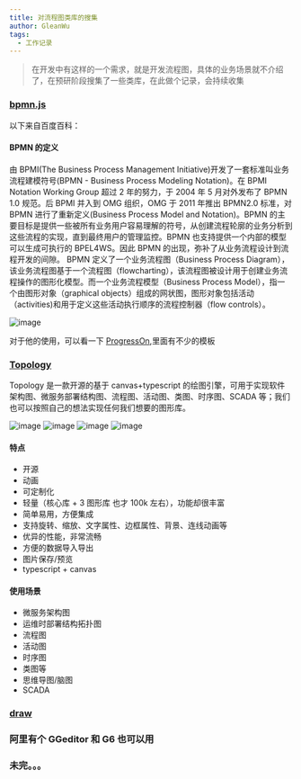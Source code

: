 ```yaml
---
title: 对流程图类库的搜集
author: GleanWu
tags:
  - 工作记录
---
```


> 在开发中有这样的一个需求，就是开发流程图，具体的业务场景就不介绍了，在预研阶段搜集了一些类库，在此做个记录，会持续收集

### [bpmn.js](https://bpmn.io/toolkit/bpmn-js/)

以下来自百度百科：

#### BPMN 的定义

由 BPMI(The Business Process Management Initiative)开发了一套标准叫业务流程建模符号(BPMN - Business Process Modeling Notation)。在 BPMI Notation Working Group 超过 2 年的努力，于 2004 年 5 月对外发布了 BPMN 1.0 规范。后 BPMI 并入到 OMG 组织，OMG 于 2011 年推出 BPMN2.0 标准，对 BPMN 进行了重新定义(Business Process Model and Notation)。BPMN 的主要目标是提供一些被所有业务用户容易理解的符号，从创建流程轮廓的业务分析到这些流程的实现，直到最终用户的管理监控。BPMN 也支持提供一个内部的模型可以生成可执行的 BPEL4WS。因此 BPMN 的出现，弥补了从业务流程设计到流程开发的间隙。
BPMN 定义了一个业务流程图（Business Process Diagram），该业务流程图基于一个流程图（flowcharting），该流程图被设计用于创建业务流程操作的图形化模型。而一个业务流程模型（Business Process Model），指一个由图形对象（graphical objects）组成的网状图，图形对象包括活动（activities)和用于定义这些活动执行顺序的流程控制器（flow controls）。

![image](https://user-images.githubusercontent.com/24740506/94380458-33125c80-0168-11eb-8d7d-bab135539855.png)

对于他的使用，可以看一下 [ProgressOn](https://www.processon.com/diagrams/new#template),里面有不少的模板

### [Topology](https://www.yuque.com/alsmile/topology/about)

Topology 是一款开源的基于 canvas+typescript 的绘图引擎，可用于实现软件架构图、微服务部署结构图、流程图、活动图、类图、时序图、SCADA 等；我们也可以按照自己的想法实现任何我们想要的图形库。

![image](https://user-images.githubusercontent.com/24740506/94380677-1de9fd80-0169-11eb-9757-64842324a50d.png)
![image](https://user-images.githubusercontent.com/24740506/94380698-39550880-0169-11eb-8b31-76d5d89daa41.png)
![image](https://user-images.githubusercontent.com/24740506/94380701-407c1680-0169-11eb-9b20-6e4f730689f4.png)
![image](https://user-images.githubusercontent.com/24740506/94380705-44a83400-0169-11eb-9143-4786e0a5c4b0.png)

#### 特点

- 开源
- 动画
- 可定制化
- 轻量（核心库 + 3 图形库 也才 100k 左右），功能却很丰富
- 简单易用，方便集成
- 支持旋转、缩放、文字属性、边框属性、背景、连线动画等
- 优异的性能，非常流畅
- 方便的数据导入导出
- 图片保存/预览
- typescript + canvas

#### 使用场景

- 微服务架构图
- 运维时部署结构拓扑图
- 流程图
- 活动图
- 时序图
- 类图等
- 思维导图/脑图
- SCADA

### [draw](http://draw.io)

### 阿里有个 GGeditor 和 G6 也可以用

### 未完。。。
